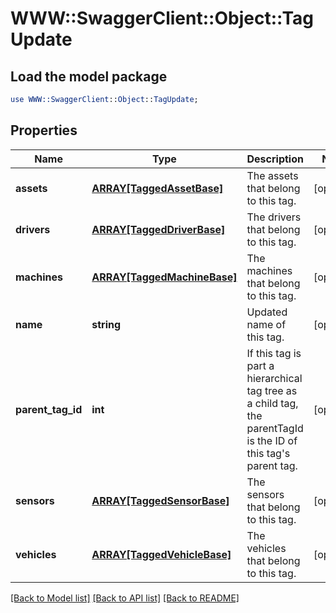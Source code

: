 # WWW::SwaggerClient::Object::TagUpdate

## Load the model package
```perl
use WWW::SwaggerClient::Object::TagUpdate;
```

## Properties
Name | Type | Description | Notes
------------ | ------------- | ------------- | -------------
**assets** | [**ARRAY[TaggedAssetBase]**](TaggedAssetBase.md) | The assets that belong to this tag. | [optional] 
**drivers** | [**ARRAY[TaggedDriverBase]**](TaggedDriverBase.md) | The drivers that belong to this tag. | [optional] 
**machines** | [**ARRAY[TaggedMachineBase]**](TaggedMachineBase.md) | The machines that belong to this tag. | [optional] 
**name** | **string** | Updated name of this tag. | [optional] 
**parent_tag_id** | **int** | If this tag is part a hierarchical tag tree as a child tag, the parentTagId is the ID of this tag&#39;s parent tag. | [optional] 
**sensors** | [**ARRAY[TaggedSensorBase]**](TaggedSensorBase.md) | The sensors that belong to this tag. | [optional] 
**vehicles** | [**ARRAY[TaggedVehicleBase]**](TaggedVehicleBase.md) | The vehicles that belong to this tag. | [optional] 

[[Back to Model list]](../README.md#documentation-for-models) [[Back to API list]](../README.md#documentation-for-api-endpoints) [[Back to README]](../README.md)


